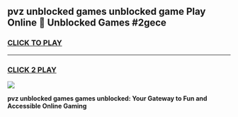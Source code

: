 
## pvz unblocked games unblocked game Play Online 👋 Unblocked Games #2gece
<h3>
<a href="https://premium.freeplayer.one?title=pvz_unblocked_games&ref=21F">CLICK TO PLAY</a></h3>
<hr>

<h3>
<a href="https://premium.freeplayer.one?title=pvz_unblocked_games&ref=21F">CLICK 2 PLAY</a>
  
</h3>

<a href="https://premium.freeplayer.one?title=pvz_unblocked_games&ref=21F/"><img src="https://clearcache.store/games.png"></a>


**pvz unblocked games games unblocked: Your Gateway to Fun and Accessible Online Gaming**
